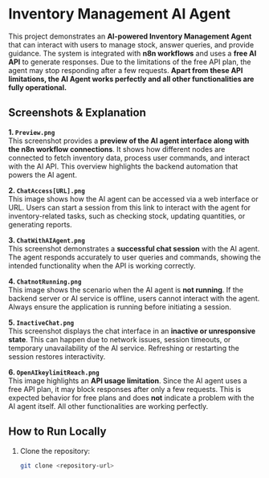 # Inventory Management AI Agent

This project demonstrates an **AI-powered Inventory Management Agent** that can interact with users to manage stock, answer queries, and provide guidance. The system is integrated with **n8n workflows** and uses a **free AI API** to generate responses. Due to the limitations of the free API plan, the agent may stop responding after a few requests. **Apart from these API limitations, the AI Agent works perfectly and all other functionalities are fully operational.**

## Screenshots & Explanation

**1. `Preview.png`**  
This screenshot provides a **preview of the AI agent interface along with the n8n workflow connections**. It shows how different nodes are connected to fetch inventory data, process user commands, and interact with the AI API. This overview highlights the backend automation that powers the AI agent.

**2. `ChatAccess[URL].png`**  
This image shows how the AI agent can be accessed via a web interface or URL. Users can start a session from this link to interact with the agent for inventory-related tasks, such as checking stock, updating quantities, or generating reports.

**3. `ChatWithAIAgent.png`**  
This screenshot demonstrates a **successful chat session** with the AI agent. The agent responds accurately to user queries and commands, showing the intended functionality when the API is working correctly.

**4. `ChatnotRunning.png`**  
This image shows the scenario when the AI agent is **not running**. If the backend server or AI service is offline, users cannot interact with the agent. Always ensure the application is running before initiating a session.

**5. `InactiveChat.png`**  
This screenshot displays the chat interface in an **inactive or unresponsive state**. This can happen due to network issues, session timeouts, or temporary unavailability of the AI service. Refreshing or restarting the session restores interactivity.

**6. `OpenAIkeylimitReach.png`**  
This image highlights an **API usage limitation**. Since the AI agent uses a free API plan, it may block responses after only a few requests. This is expected behavior for free plans and does **not** indicate a problem with the AI agent itself. All other functionalities are working perfectly.

## How to Run Locally

1. Clone the repository:
   ```bash
   git clone <repository-url>
